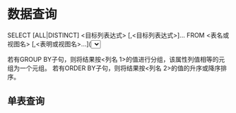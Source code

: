 # 数据查询
SELECT [ALL|DISTINCT] <目标列表达式> [,<目标列表达式>]...
FROM <表名或视图名> [,<表明或视图名>...](<SELECT>语句)[AS]<别名>
[WHERE<条件表达式>]
[GROUP BY<列名 1>[HAVING<条件表达式>]]
[ORDER BY<列名 2>[ASC|DESC]];
含义：根据WHERE子句的条件表达式从FROM子句指定的基本表、视图或派生表中找出满足条件的元组，再按照SELECT子句中的目标列表达式选出元组中的属性值形成的结果表。

若有GROUP BY子句，则将结果按<列名 1>的值进行分组，该属性列值相等的元组为一个元组。
若有ORDER BY子句，则将结果按<列名 2>的值的升序或降序排序。

## 单表查询
